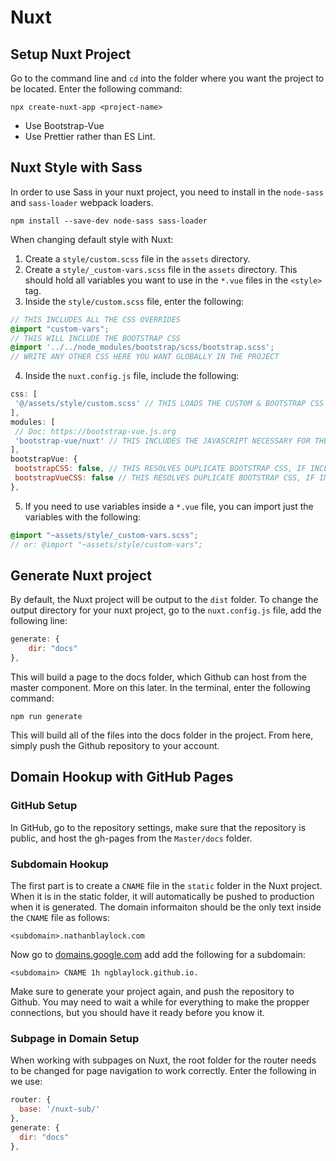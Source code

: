 # Nuxt

## Setup Nuxt Project
Go to the command line and `cd` into the folder where you want the project to be located. Enter the following command:

```
npx create-nuxt-app <project-name>
```

- Use Bootstrap-Vue
- Use Prettier rather than ES Lint.

## Nuxt Style with Sass

In order to use Sass in your nuxt project, you need to install in the `node-sass` and `sass-loader` webpack loaders.

```
npm install --save-dev node-sass sass-loader
```

When changing default style with Nuxt:
1. Create a `style/custom.scss` file in the `assets` directory.
2. Create a `style/_custom-vars.scss` file in the `assets` directory. This should hold all variables you want to use in the `*.vue` files in the `<style>` tag.
3. Inside the `style/custom.scss` file, enter the following:

``` scss
// THIS INCLUDES ALL THE CSS OVERRIDES
@import "custom-vars";
// THIS WILL INCLUDE THE BOOTSTRAP CSS
@import '../../node_modules/bootstrap/scss/bootstrap.scss';
// WRITE ANY OTHER CSS HERE YOU WANT GLOBALLY IN THE PROJECT
```

4. Inside the `nuxt.config.js` file, include the following:

``` js
css: [
 '@/assets/style/custom.scss' // THIS LOADS THE CUSTOM & BOOTSTRAP CSS
],
modules: [
 // Doc: https://bootstrap-vue.js.org
 'bootstrap-vue/nuxt' // THIS INCLUDES THE JAVASCRIPT NECESSARY FOR THE MOBILE NAVBAR, MODAL, ETC.
],
bootstrapVue: {
 bootstrapCSS: false, // THIS RESOLVES DUPLICATE BOOTSTRAP CSS, IF INCLUDED IN THE CUSTOM.SCSS
 bootstrapVueCSS: false // THIS RESOLVES DUPLICATE BOOTSTRAP CSS, IF INCLUDED IN THE CUSTOM.SCSS
},
```

5. If you need to use variables inside a `*.vue` file, you can import just the variables with the following:

``` scss
@import "~assets/style/_custom-vars.scss";
// or: @import "~assets/style/custom-vars";
```

## Generate Nuxt project

By default, the Nuxt project will be output to the `dist` folder. To change the output directory for your nuxt project, go to the `nuxt.config.js` file, add the following line:

``` js
generate: {
    dir: "docs"
},
```

This will build a page to the docs folder, which Github can host from the master component. More on this later. In the terminal, enter the following command:

```
npm run generate
```

This will build all of the files into the docs folder in the project. From here, simply push the Github repository to your account.

## Domain Hookup with GitHub Pages

### GitHub Setup

In GitHub, go to the repository settings, make sure that the repository is public, and host the gh-pages from the `Master/docs` folder.

### Subdomain Hookup

The first part is to create a `CNAME` file in the `static` folder in the Nuxt project. When it is in the static folder, it will automatically be pushed to production when it is generated. The domain informaiton should be the only text inside the `CNAME` file as follows:

```
<subdomain>.nathanblaylock.com
```

Now go to [domains.google.com](https://domains.google.com) add add the following for a subdomain:

```
<subdomain> CNAME 1h ngblaylock.github.io.
```

Make sure to generate your project again, and push the repository to Github. You may need to wait a while for everything to make the propper connections, but you should have it ready before you know it.

### Subpage in Domain Setup

When working with subpages on Nuxt, the root folder for the router needs to be changed for page navigation to work correctly. Enter the following in we use:

``` js
router: {
  base: '/nuxt-sub/'
},
generate: {
  dir: "docs"
},
```